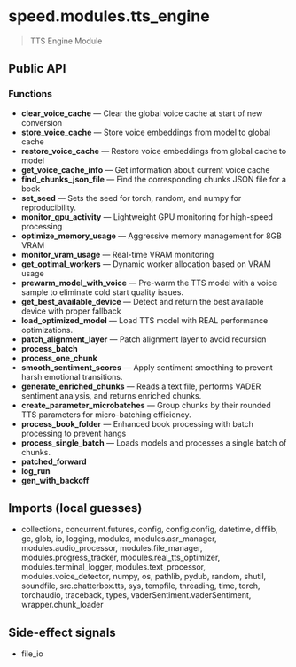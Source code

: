 # speed.modules.tts_engine

> TTS Engine Module

## Public API


### Functions
- **clear_voice_cache** — Clear the global voice cache at start of new conversion
- **store_voice_cache** — Store voice embeddings from model to global cache
- **restore_voice_cache** — Restore voice embeddings from global cache to model
- **get_voice_cache_info** — Get information about current voice cache
- **find_chunks_json_file** — Find the corresponding chunks JSON file for a book
- **set_seed** — Sets the seed for torch, random, and numpy for reproducibility.
- **monitor_gpu_activity** — Lightweight GPU monitoring for high-speed processing
- **optimize_memory_usage** — Aggressive memory management for 8GB VRAM
- **monitor_vram_usage** — Real-time VRAM monitoring
- **get_optimal_workers** — Dynamic worker allocation based on VRAM usage
- **prewarm_model_with_voice** — Pre-warm the TTS model with a voice sample to eliminate cold start quality issues.
- **get_best_available_device** — Detect and return the best available device with proper fallback
- **load_optimized_model** — Load TTS model with REAL performance optimizations.
- **patch_alignment_layer** — Patch alignment layer to avoid recursion
- **process_batch**
- **process_one_chunk**
- **smooth_sentiment_scores** — Apply sentiment smoothing to prevent harsh emotional transitions.
- **generate_enriched_chunks** — Reads a text file, performs VADER sentiment analysis, and returns enriched chunks.
- **create_parameter_microbatches** — Group chunks by their rounded TTS parameters for micro-batching efficiency.
- **process_book_folder** — Enhanced book processing with batch processing to prevent hangs
- **process_single_batch** — Loads models and processes a single batch of chunks.
- **patched_forward**
- **log_run**
- **gen_with_backoff**

## Imports (local guesses)
- collections, concurrent.futures, config, config.config, datetime, difflib, gc, glob, io, logging, modules, modules.asr_manager, modules.audio_processor, modules.file_manager, modules.progress_tracker, modules.real_tts_optimizer, modules.terminal_logger, modules.text_processor, modules.voice_detector, numpy, os, pathlib, pydub, random, shutil, soundfile, src.chatterbox.tts, sys, tempfile, threading, time, torch, torchaudio, traceback, types, vaderSentiment.vaderSentiment, wrapper.chunk_loader

## Side-effect signals
- file_io
